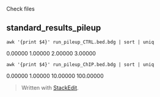 Check files
## standard_results_pileup
```
awk '{print $4}' run_pileup_CTRL.bed.bdg | sort | uniq
```
0.00000
1.00000
2.00000
3.00000
```
awk '{print $4}' run_pileup_ChIP.bed.bdg | sort | uniq
```
0.00000
1.00000
10.00000
100.00000

> Written with [StackEdit](https://stackedit.io/).
<!--stackedit_data:
eyJoaXN0b3J5IjpbMTcwNTMyNTIzLC0xODIxODQ2NTk5XX0=
-->